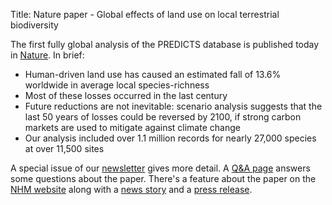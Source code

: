 Title: Nature paper - Global effects of land use on local terrestrial biodiversity

The first fully global analysis of the PREDICTS database is published today in
[Nature](http://dx.doi.org/10.1038/nature14324). In brief:

* Human-driven land use has caused an estimated fall of 13.6% worldwide in
    average local species-richness
* Most of these losses occurred in the last century
* Future reductions are not inevitable: scenario analysis suggests
    that the last 50 years of losses could be reversed by 2100, if
    strong carbon markets are used to mitigate against climate change
* Our analysis included over 1.1 million records for nearly 27,000
    species at over 11,500 sites

A special issue of our
[newsletter]({filename}/newsletters/PREDICTSNewsletterSpring2015Special.pdf)
gives more detail. A [Q&A page]({filename}/pages/global_analysis_qanda.md) answers
some questions about the paper. There's a feature about the paper on the
[NHM website](http://www.nhm.ac.uk/our-science/our-work/biodiversity/big-data-on-biodiversity.html)
along with a
[news story](http://www.nhm.ac.uk/about-us/news/2015/april/major-study-shows-biodiversity-losses-can-be-reversed134275.html)
and a
[press release](http://www.nhm.ac.uk/discover/tracking-and-predicting-biodiversity-damage.html).
